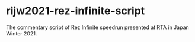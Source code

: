 # rijw2021-rez-infinite-script
The commentary script of Rez Infinite speedrun presented at RTA in Japan Winter 2021.
